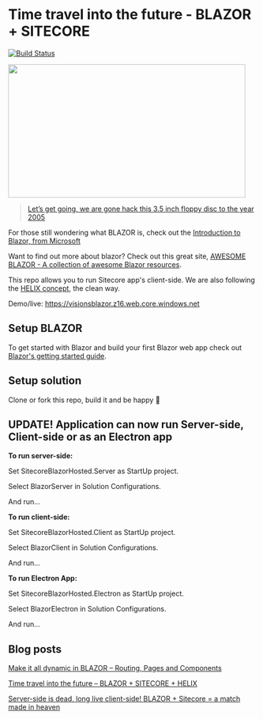 # Time travel into the future - BLAZOR + SITECORE

[![Build Status](https://dev.azure.com/sitecorexamarin/Sitecore%20Blazor/_apis/build/status/Sitecore%20Blazor-CI?branchName=master)](https://dev.azure.com/sitecorexamarin/Sitecore%20Blazor/_build/latest?definitionId=3&branchName=master)

<a href="https://visionsincode.files.wordpress.com/2018/06/hackerman.gif"><img data-attachment-id="3491" data-permalink="https://visionsincode.wordpress.com/?attachment_id=3491" data-orig-file="https://visionsincode.files.wordpress.com/2018/06/hackerman.gif?w=748" data-orig-size="480,270" data-comments-opened="1" data-image-meta="{&quot;aperture&quot;:&quot;0&quot;,&quot;credit&quot;:&quot;&quot;,&quot;camera&quot;:&quot;&quot;,&quot;caption&quot;:&quot;&quot;,&quot;created_timestamp&quot;:&quot;0&quot;,&quot;copyright&quot;:&quot;&quot;,&quot;focal_length&quot;:&quot;0&quot;,&quot;iso&quot;:&quot;0&quot;,&quot;shutter_speed&quot;:&quot;0&quot;,&quot;title&quot;:&quot;&quot;,&quot;orientation&quot;:&quot;0&quot;}" data-image-title="Hackerman" data-image-description="" data-medium-file="https://visionsincode.files.wordpress.com/2018/06/hackerman.gif?w=748?w=300" data-large-file="https://visionsincode.files.wordpress.com/2018/06/hackerman.gif?w=748?w=480" src="https://visionsincode.files.wordpress.com/2018/06/hackerman.gif?w=480" alt="" class="aligncenter size-full wp-image-3491" width="480" height="270" srcset="https://visionsincode.files.wordpress.com/2018/06/hackerman.gif?w=480&amp;zoom=2 1.5x" src-orig="https://visionsincode.files.wordpress.com/2018/06/hackerman.gif?w=748" scale="1.5"></a>

> [Let’s get going, we are gone hack this 3.5 inch floppy disc to the year 2005](https://www.youtube.com/watch?v=KEkrWRHCDQU&amp;feature=youtu.be&amp;t=66)

For those still wondering what BLAZOR is, check out the [Introduction to Blazor, from Microsoft](https://docs.microsoft.com/en-us/aspnet/core/blazor/?view=aspnetcore-3.0 )

Want to find out more about blazor? Check out this great site, [AWESOME BLAZOR - A collection of awesome Blazor resources](https://github.com/AdrienTorris/awesome-blazor/ ). 

This repo allows you to run Sitecore app's client-side. We are also following the [HELIX concept](http://helix.sitecore.net/), the clean way.

Demo/live: https://visionsblazor.z16.web.core.windows.net

## Setup BLAZOR
To get started with Blazor and build your first Blazor web app check out [Blazor's getting started guide](https://blazor.net/docs/get-started.html).

## Setup solution
Clone or fork this repo, build it and be happy 🙂

## UPDATE! Application can now run Server-side, Client-side or as an Electron app 
**To run server-side:**

Set SitecoreBlazorHosted.Server as StartUp project.

Select BlazorServer in Solution Configurations.

And run...

**To run client-side:**

Set SitecoreBlazorHosted.Client as StartUp project.

Select BlazorClient in Solution Configurations.

And run...

**To run Electron App:**

Set SitecoreBlazorHosted.Electron as StartUp project.

Select BlazorElectron in Solution Configurations.

And run...

## Blog posts
[Make it all dynamic in BLAZOR – Routing, Pages and Components](https://visionsincode.wordpress.com/2019/09/27/make-it-all-dynamic-in-blazor-routing-pages-and-components/)

[Time travel into the future – BLAZOR + SITECORE + HELIX](https://visionsincode.wordpress.com/2018/06/30/time-travel-into-the-future-blazor-sitecore-helix/)

[Server-side is dead, long live client-side! BLAZOR + Sitecore = a match made in heaven](https://visionsincode.wordpress.com/2018/05/13/server-side-is-dead-long-live-client-side-blazor-sitecore-a-match-made-in-heaven/)



